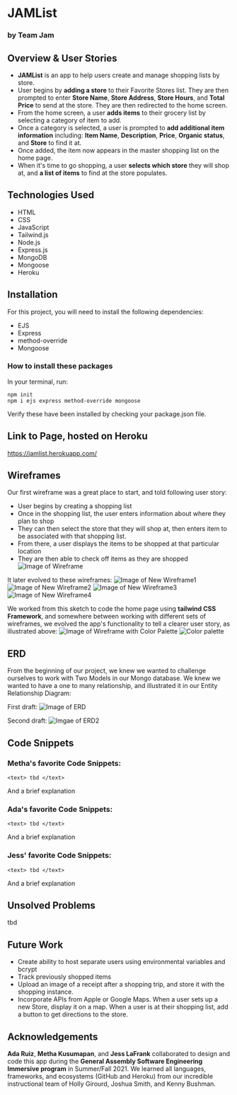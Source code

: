 # JAMList
### by Team Jam

## Overview & User Stories
* **JAMList** is an app to help users create and manage shopping lists by store.
* User begins by **adding a store** to their Favorite Stores list. They are then prompted to enter **Store Name**, **Store Address**, **Store Hours**, and **Total Price** to send at the store. They are then redirected to the home screen.
* From the home screen, a user **adds items** to their grocery list by selecting a category of item to add.
* Once a category is selected, a user is prompted to **add additional item information** including: **Item Name**, **Description**, **Price**, **Organic status**, and **Store** to find it at.
* Once added, the item now appears in the master shopping list on the home page.
* When it's time to go shopping, a user **selects which store** they will shop at, and **a list of items** to find at the store populates.


## Technologies Used
* HTML
* CSS
* JavaScript
* Tailwind.js
* Node.js
* Express.js
* MongoDB
* Mongoose
* Heroku

## Installation
For this project, you will need to install the following dependencies:
* EJS
* Express
* method-override
* Mongoose

### How to install these packages
In your terminal, run:
```
npm init
npm i ejs express method-override mongoose
```

Verify these have been installed by checking your package.json file.

## Link to Page, hosted on Heroku
https://jamlist.herokuapp.com/

## Wireframes
Our first wireframe was a great place to start, and told following user story:
* User begins by creating a shopping list
* Once in the shopping list, the user enters information about where they plan to shop
* They can then select the store that they will shop at, then enters item to be associated with that shopping list.
* From there, a user displays the items to be shopped at that particular location
* They are then able to check off items as they are shopped
![Image of Wireframe](./assets/wireframe.png)

It later evolved to these wireframes:
![Image of New Wireframe1](./assets/new_wireframe1.jpeg)
![Image of New Wireframe2](./assets/new_wireframe2.jpeg)
![Image of New Wireframe3](./assets/new_wireframe3.jpeg)
![Image of New Wireframe4](./assets/new_wireframe4.jpeg)

We worked from this sketch to code the home page using **tailwind CSS Framework**, and somewhere between working with different sets of wireframes, we evolved the app's functionality to tell a clearer user story, as illustrated above:
![Image of Wireframe with Color Palette](./assets/wireframe2.png)
![Color palette](./assets/JamListCSS.png)

## ERD
From the beginning of our project, we knew we wanted to challenge ourselves to work with Two Models in our Mongo database. We knew we wanted to have a one to many relationship, and illustrated it in our Entity Relationship Diagram:

First draft:
![Image of ERD](./assets/erd.png)


Second draft:
![Imgae of ERD2](./assets/ERD2.png)

## Code Snippets
### Metha's favorite Code Snippets:

`<text> tbd </text>`

And a brief explanation

### Ada's favorite Code Snippets:

`<text> tbd </text>`

And a brief explanation

### Jess' favorite Code Snippets:

`<text> tbd </text>`

And a brief explanation


## Unsolved Problems
tbd

## Future Work
* Create ability to host separate users using environmental variables and bcrypt
* Track previously shopped items
* Upload an image of a receipt after a shopping trip, and store it with the shopping instance.
* Incorporate APIs from Apple or Google Maps. When a user sets up a new Store, display it on a map. When a user is at their shopping list, add a button to get directions to the store.

## Acknowledgements
**Ada Ruiz**, **Metha Kusumapan**, and **Jess LaFrank** collaborated to design and code this app during the **General Assembly Software Engineering Immersive program** in Summer/Fall 2021. We learned all languages, frameworks, and ecosystems (GitHub and Heroku) from our incredible instructional team of Holly Girourd, Joshua Smith, and Kenny Bushman.
